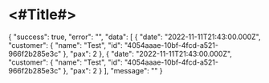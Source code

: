 #  <#Title#>

{
  "success": true,
  "error": "",
  "data": [
    {
      "date": "2022-11-11T21:43:00.000Z",
      "customer": {
        "name": "Test",
        "id": "4054aaae-10bf-4fcd-a521-966f2b285e3c"
      },
      "pax": 2
    },
    {
      "date": "2022-11-11T21:43:00.000Z",
      "customer": {
        "name": "Test",
        "id": "4054aaae-10bf-4fcd-a521-966f2b285e3c"
      },
      "pax": 2
    }
  ],
  "message": ""
}
